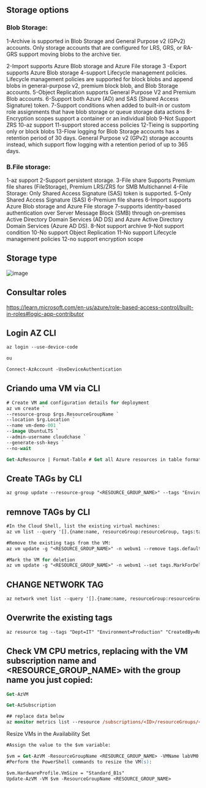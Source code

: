 ## Storage options
###  Blob Storage:

1-Archive is supported in Blob Storage and General Purpose v2 (GPv2) accounts. Only storage accounts that are configured for LRS, GRS, or RA-GRS support moving blobs to the archive tier.


2-Import supports Azure Blob storage and Azure File storage
3 -Export supports Azure Blob storage
4-support Lifecycle management policies. Lifecycle management policies are supported for block blobs and append blobs in general-purpose v2, premium block blob, and Blob Storage accounts.
5-Object Replication supports General Purpose V2 and Premium Blob accounts.
6-Support both Azure (AD) and SAS (Shared Access Signature) token.
7-Support conditions when added to built-in or custom role assignments that have blob storage or queue storage data actions
8-Encryption scopes support a container or an individual blob
9-Not Support ZRS
10-az support
11-support stored access policies
12-Tieing is supporting only or block blobs
13-Flow logging for Blob Storage accounts has a retention period of 30 days. General Purpose v2 (GPv2) storage accounts instead, which support flow logging with a retention period of up to 365 days.

### B.File storage:
1-az support
2-Support persistent storage.
3-File share Supports Premium file shares (FileStorage), Premium LRS/ZRS for SMB Multichannel
4-File Storage: Only Shared Access Signature (SAS) token is supported.
5-Only Shared Access Signature (SAS)
6-Premium file shares
6-Import supports Azure Blob storage and Azure File storage
7-supports identity-based authentication over Server Message Block (SMB) through on-premises Active Directory Domain Services (AD DS) and Azure Active Directory Domain Services (Azure AD DS).
8-Not support archive
9-Not support condition
10-No support Object Replication
11-No support Lifecycle management policies
12-no support encryption scope

## Storage type
![image](https://github.com/rodrigo210686/azure/assets/59710101/e717fa6c-fda9-4d87-a4ed-8b7fce6401d7)


## Consultar roles
https://learn.microsoft.com/en-us/azure/role-based-access-control/built-in-roles#logic-app-contributor

## Login AZ CLI
```ps
az login --use-device-code

ou

Connect-AzAccount -UseDeviceAuthentication


```
## Criando uma VM via CLI
```ps
# Create VM and configuration details for deployment
az vm create `
--resource-group $rgs.ResourceGroupName `
--location $rg.Location `
--name vm-demo-001 `
--image UbuntuLTS `
--admin-username cloudchase `
--generate-ssh-keys `
--no-wait

Get-AzResource | Format-Table # Get all Azure resources in table format

```
## Create TAGs by CLI
```ps
az group update --resource-group "<RESOURCE_GROUP_NAME>" --tags "Environment=Production" "Dept=IT" "CreatedBy=<YourName>"

```
## remnove TAGs by CLI
```ps
#In the Cloud Shell, list the existing virtual machines:
az vm list --query '[].{name:name, resourceGroup:resourceGroup, tags:tags}' -o json

#Remove the existing tags from the VM:
az vm update -g "<RESOURCE_GROUP_NAME>" -n webvm1 --remove tags.defaultExperience

#Mark the VM for deletion
az vm update -g "<RESOURCE_GROUP_NAME>" -n webvm1 --set tags.MarkForDeletion=Yes

```
## CHANGE NETWORK TAG

```ps
az network vnet list --query '[].{name:name, resourceGroup:resourceGroup, tags:tags}' -o json

```
## Overwrite the existing tags
```ps
az resource tag --tags "Dept=IT" "Environment=Production" "CreatedBy=Rodrigo" --resource-group "395-f6789091-add-remove-and-update-tags-for-resou" -n "vnet1" --resource-type "Microsoft.Network/virtualNetworks"
```

## Check VM CPU metrics, replacing with the VM subscription name and <RESOURCE_GROUP_NAME> with the group name you just copied:


```ps
Get-AzVM

Get-AzSubscription

## replace data below
az monitor metrics list --resource /subscriptions/<ID>/resourceGroups/<RESOURCE_GROUP_NAME>/providers/Microsoft.Compute/virtualMachines/labVM0

```
Resize VMs in the Availability Set

```ps
#Assign the value to the $vm variable:

$vm = Get-AzVM -ResourceGroupName <RESOURCE_GROUP_NAME> -VMName labVM0
#Perform the PowerShell commands to resize the VM(s):

$vm.HardwareProfile.VmSize = "Standard_B1s"
Update-AzVM -VM $vm -ResourceGroupName <RESOURCE_GROUP_NAME>

```
```ps
```
```ps
```


